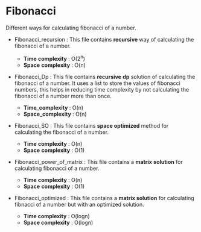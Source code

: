 # Fibonacci  

Different ways for calculating fibonacci of a number.

- Fibonacci_recursion : This file contains **recursive** way of calculating the fibonacci of a number.
  - **Time** **complexity** : O(2<sup>n</sup>)
  - **Space** **complexity** : O(n)  
  
- Fibonacci_Dp : This file contains **recursive** **dp** solution of calculating the fibonacci of a number. It uses a list to store the values of                  fibonacci numbers, this helps in reducing time complexity by not calculating the fibonacci of a number more than once.
  - **Time_complexity** : O(n)  
  - **Space_complexity** : O(n)  
 
- Fibonacci_SO : This file contains **space optimized** method for calculating the fibonacci of a number.  
  - **Time** **complexity** : O(n)
  - **Space** **complexity** : O(1)  
  
 - Fibonacci_power_of_matrix : This file contains a **matrix** **solution** for calculating fibonacci of a number.  
   - **Time** **complexity** : O(n)
   - **Space** **complexity** : O(1)

- Fibonacci_optimized : This file contains a **matrix solution** for calculating fibnacci of a number but with an optimized solution.  
  - **Time complexity** : O(logn)  
  - **Space complexity** : O(logn)

